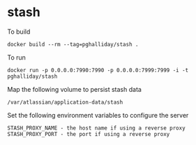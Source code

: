 # stash

To build

```
docker build --rm --tag=pghalliday/stash .
```

To run

```
docker run -p 0.0.0.0:7990:7990 -p 0.0.0.0:7999:7999 -i -t pghalliday/stash
```

Map the following volume to persist stash data

```
/var/atlassian/application-data/stash 
```

Set the following environment variables to configure the server

```
STASH_PROXY_NAME - the host name if using a reverse proxy
STASH_PROXY_PORT - the port if using a reverse proxy
```
